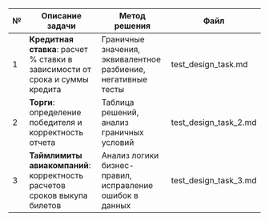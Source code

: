 | № | Описание задачи | Метод решения | Файл |
|---|---------------|--------------|------|
| 1 | **Кредитная ставка**: расчет % ставки в зависимости от срока и суммы кредита | Граничные значения, эквивалентное разбиение, негативные тесты | test_design_task.md |
| 2 | **Торги**: определение победителя и корректность отчета | Таблица решений, анализ граничных условий | test_design_task_2.md |
| 3 | **Таймлимиты авиакомпаний**: корректность расчетов сроков выкупа билетов | Анализ логики бизнес-правил, исправление ошибок в данных | test_design_task_3.md |
